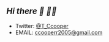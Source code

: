 ## ***Hi there 👋 😶‍🌫️*** 
  * Twitter: [@T_Ccooper](https://twitter.com/T_Ccooper/)   
  * EMAIL: ccooperr2005@gmail.com  
